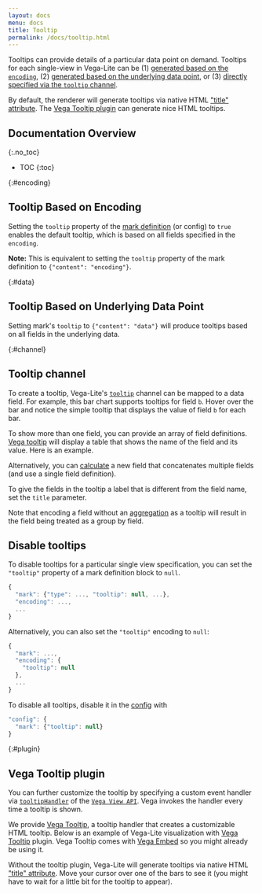 ```yaml
---
layout: docs
menu: docs
title: Tooltip
permalink: /docs/tooltip.html
---
```


Tooltips can provide details of a particular data point on demand. Tooltips for each single-view in Vega-Lite can be (1) [generated based on the `encoding`](#encoding), (2) [generated based on the underlying data point](#data), or (3) [directly specified via the `tooltip` channel](#channel).

By default, the renderer will generate tooltips via native HTML ["title" attribute](https://developer.mozilla.org/en-US/docs/Web/API/HTMLElement/title). The [Vega Tooltip plugin](#plugin) can generate nice HTML tooltips.

<!--prettier-ignore-start-->
## Documentation Overview
{:.no_toc}

- TOC
{:toc}

<!--prettier-ignore-end-->

{:#encoding}

## Tooltip Based on Encoding

Setting the `tooltip` property of the [mark definition]({{site.baseurl}}/docs/mark.html#mark-def) (or config) to `true` enables the default tooltip, which is based on all fields specified in the `encoding`.

<div class="vl-example" data-name="point_2d_tooltip"></div>

**Note:** This is equivalent to setting the `tooltip` property of the mark definition to `{"content": "encoding"}`.

{:#data}

## Tooltip Based on Underlying Data Point

Setting mark's `tooltip` to `{"content": "data"}` will produce tooltips based on all fields in the underlying data.

<div class="vl-example" data-name="point_2d_tooltip_data"></div>

{:#channel}

## Tooltip channel

To create a tooltip, Vega-Lite's [`tooltip`](encoding.html#mark-properties-channels) channel can be mapped to a data field. For example, this bar chart supports tooltips for field `b`. Hover over the bar and notice the simple tooltip that displays the value of field `b` for each bar.

<div class="vl-example" data-name="bar_tooltip"></div>

To show more than one field, you can provide an array of field definitions. [Vega tooltip](https://github.com/vega/vega-tooltip/) will display a table that shows the name of the field and its value. Here is an example.

<div class="vl-example" data-name="bar_tooltip_multi"></div>

Alternatively, you can [calculate](calculate.html) a new field that concatenates multiple fields (and use a single field definition).

To give the fields in the tooltip a label that is different from the field name, set the `title` parameter.

<div class="vl-example" data-name="bar_tooltip_title"></div>

Note that encoding a field without an [aggregation](aggregate.html) as a tooltip will result in the field being treated as a group by field. 

## Disable tooltips

To disable tooltips for a particular single view specification, you can set the `"tooltip"` property of a mark definition block to `null`.

```js
{
  "mark": {"type": ..., "tooltip": null, ...},
  "encoding": ...,
  ...
}
```

Alternatively, you can also set the `"tooltip"` encoding to `null`:

```js
{
  "mark": ...,
  "encoding": {
    "tooltip": null
  },
  ...
}
```

To disable all tooltips, disable it in the [config](config.html) with

```js
"config": {
  "mark": {"tooltip": null}
}
```

{:#plugin}

## Vega Tooltip plugin

You can further customize the tooltip by specifying a custom event handler via [`tooltipHandler`](https://vega.github.io/vega/docs/api/view/#view_tooltipHandler) of the [`Vega View API`](https://vega.github.io/vega/docs/api/view/). Vega invokes the handler every time a tooltip is shown.

We provide [Vega Tooltip](https://github.com/vega/vega-tooltip/), a tooltip handler that creates a customizable HTML tooltip. Below is an example of Vega-Lite visualization with [Vega Tooltip](https://github.com/vega/vega-tooltip/) plugin. Vega Tooltip comes with [Vega Embed](https://github.com/vega/vega-embed) so you might already be using it.

<div class="vl-example" data-name="bar_tooltip"></div>

Without the tooltip plugin, Vega-Lite will generate tooltips via native HTML ["title" attribute](https://developer.mozilla.org/en-US/docs/Web/API/HTMLElement/title). Move your cursor over one of the bars to see it (you might have to wait for a little bit for the tooltip to appear).

<div class="vl-example no-tooltip" data-name="bar_tooltip"></div>
